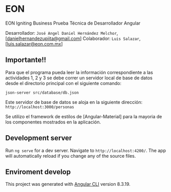 # EON

EON Igniting Business
Prueba Técnica de Desarrollador Angular

Desarrollador: `José Angel Daniel Hernández Melchor`, [danielhernandezupiita@gmail.com]
Colaborador: `Luis Salazar`, [luis.salazar@eon.com.mx]

## Importante!!

Para que el programa pueda leer la información correspondiente a las actividades 1, 2 y 3 se debe correr un servidor local de base de datos desde el directorio principal con el siguiente comando:

`json-server src/database/db.json`

Este servidor de base de datos se aloja en la siguiente dirección: `http://localhost:3000/personas`

Se utilizo el framework de estilos de [Angular-Material] para la mayoria de los componentes mostrados en la aplicación.

## Development server

Run `ng serve` for a dev server. Navigate to `http://localhost:4200/`. The app will automatically reload if you change any of the source files.

## Enviroment develop

This project was generated with [Angular CLI](https://github.com/angular/angular-cli) version 8.3.19.
